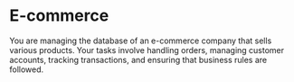 # E-commerce
You are managing the database of an e-commerce company that sells various products. Your tasks involve handling orders, managing customer accounts, tracking transactions, and ensuring that business rules are followed.
